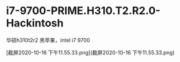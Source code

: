 # i7-9700-PRIME.H310.T2.R2.0-Hackintosh


华硕h310t2r2 黑苹果，intel i7 9700


[截屏2020-10-16 下午11.55.33.png](截屏2020-10-16 下午11.55.33.png)
